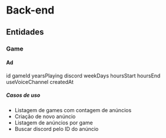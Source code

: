 # Back-end

## Entidades

### Game

#### Ad

id
gameId
yearsPlaying
discord
weekDays
hoursStart
hoursEnd
useVoiceChannel
createdAt


##### Casos de uso

- Listagem de games com contagem de anúncios
- Criação de novo anúncio
- Listagem de anúncios por game
- Buscar discord pelo ID do anúncio